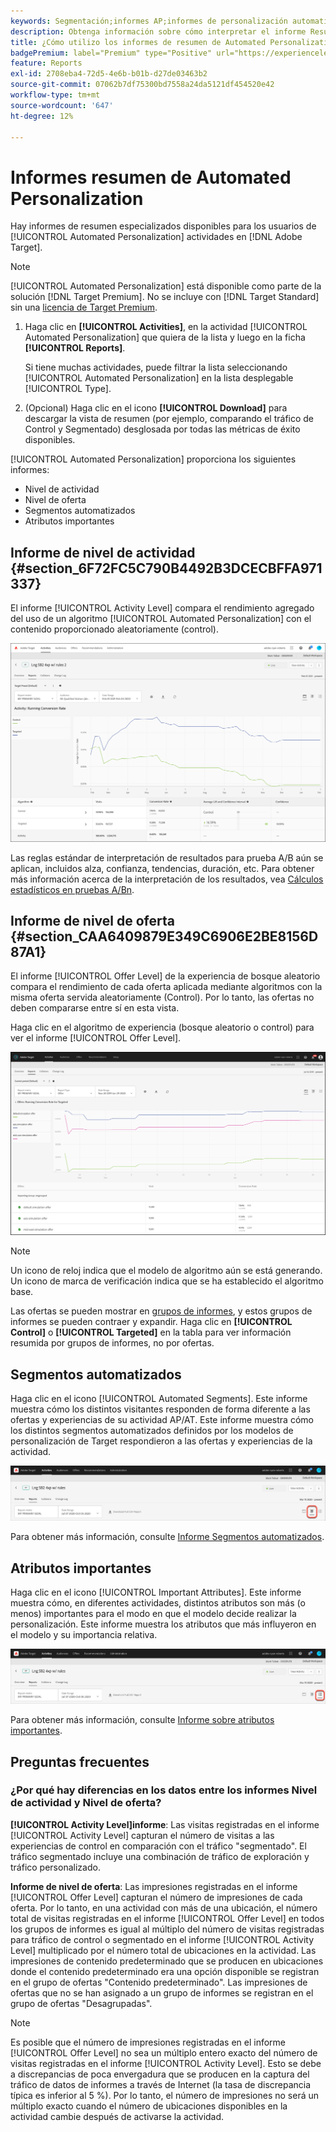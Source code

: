 ```yaml
---
keywords: Segmentación;informes AP;informes de personalización automatizada;informe de nivel de actividad;informe de nivel de oferta;informe de detalle de oferta;faq
description: Obtenga información sobre cómo interpretar el informe Resumen de Automated Personalization en Adobe Target. Puede cambiar a los informes Segmentos automatizados y Atributos importantes desde este informe.
title: ¿Cómo utilizo los informes de resumen de Automated Personalization?
badgePremium: label="Premium" type="Positive" url="https://experienceleague.adobe.com/docs/target/using/introduction/intro.html?lang=en#premium newtab=true" tooltip="Consulte qué se incluye en Target Premium."
feature: Reports
exl-id: 2708eba4-72d5-4e6b-b01b-d27de03463b2
source-git-commit: 07062b7df75300bd7558a24da5121df454520e42
workflow-type: tm+mt
source-wordcount: '647'
ht-degree: 12%

---
```


# Informes resumen de Automated Personalization

Hay informes de resumen especializados disponibles para los usuarios de [!UICONTROL Automated Personalization] actividades en [!DNL Adobe Target].

>[!NOTE]
>
>[!UICONTROL Automated Personalization] está disponible como parte de la solución [!DNL Target Premium]. No se incluye con [!DNL Target Standard] sin una [licencia de Target Premium](/help/main/c-intro/intro.md#premium).

1. Haga clic en **[!UICONTROL Activities]**, en la actividad [!UICONTROL Automated Personalization] que quiera de la lista y luego en la ficha **[!UICONTROL Reports]**.

   Si tiene muchas actividades, puede filtrar la lista seleccionando [!UICONTROL Automated Personalization] en la lista desplegable [!UICONTROL Type].

1. (Opcional) Haga clic en el icono **[!UICONTROL Download]** para descargar la vista de resumen (por ejemplo, comparando el tráfico de Control y Segmentado) desglosada por todas las métricas de éxito disponibles.

[!UICONTROL Automated Personalization] proporciona los siguientes informes:

* Nivel de actividad
* Nivel de oferta
* Segmentos automatizados
* Atributos importantes

## Informe de nivel de actividad {#section_6F72FC5C790B4492B3DCECBFFA971337}

El informe [!UICONTROL Activity Level] compara el rendimiento agregado del uso de un algoritmo [!UICONTROL Automated Personalization] con el contenido proporcionado aleatoriamente (control).

![Informe de nivel de actividad](/help/main/c-reports/assets/box_plot_ap.png)

Las reglas estándar de interpretación de resultados para prueba A/B aún se aplican, incluidos alza, confianza, tendencias, duración, etc. Para obtener más información acerca de la interpretación de los resultados, vea [Cálculos estadísticos en pruebas A/Bn](/help/main/c-reports/statistical-methodology/statistical-calculations.md).

## Informe de nivel de oferta {#section_CAA6409879E349C6906E2BE8156D87A1}

El informe [!UICONTROL Offer Level] de la experiencia de bosque aleatorio compara el rendimiento de cada oferta aplicada mediante algoritmos con la misma oferta servida aleatoriamente (Control). Por lo tanto, las ofertas no deben compararse entre sí en esta vista.

Haga clic en el algoritmo de experiencia (bosque aleatorio o control) para ver el informe [!UICONTROL Offer Level].

![Informe de nivel de oferta en Adobe Target](/help/main/c-reports/assets/ap_OfferLevelRpt.png)

>[!NOTE]
>
>Un icono de reloj indica que el modelo de algoritmo aún se está generando. Un icono de marca de verificación indica que se ha establecido el algoritmo base.

Las ofertas se pueden mostrar en [grupos de informes](/help/main/c-activities/t-automated-personalization/offer-reporting-groups-in-automated-personalization.md), y estos grupos de informes se pueden contraer y expandir. Haga clic en **[!UICONTROL Control]** o **[!UICONTROL Targeted]** en la tabla para ver información resumida por grupos de informes, no por ofertas.

## Segmentos automatizados

Haga clic en el icono [!UICONTROL Automated Segments]. Este informe muestra cómo los distintos visitantes responden de forma diferente a las ofertas y experiencias de su actividad AP/AT. Este informe muestra cómo los distintos segmentos automatizados definidos por los modelos de personalización de Target respondieron a las ofertas y experiencias de la actividad.

![Icono de segmentos automatizados](/help/main/c-reports/assets/icon-automated-sements-ap.png)

Para obtener más información, consulte [Informe Segmentos automatizados](/help/main/c-reports/c-personalization-insights-reports/automated-segments-report.md).

## Atributos importantes

Haga clic en el icono [!UICONTROL Important Attributes]. Este informe muestra cómo, en diferentes actividades, distintos atributos son más (o menos) importantes para el modo en que el modelo decide realizar la personalización. Este informe muestra los atributos que más influyeron en el modelo y su importancia relativa.

![Icono de atributos importantes](/help/main/c-reports/assets/icon-important-attributes-ap.png)

Para obtener más información, consulte [Informe sobre atributos importantes](/help/main/c-reports/c-personalization-insights-reports/important-attributes-report.md).

## Preguntas frecuentes

### ¿Por qué hay diferencias en los datos entre los informes Nivel de actividad y Nivel de oferta?

**[!UICONTROL Activity Level]informe**: Las visitas registradas en el informe [!UICONTROL Activity Level] capturan el número de visitas a las experiencias de control en comparación con el tráfico &quot;segmentado&quot;. El tráfico segmentado incluye una combinación de tráfico de exploración y tráfico personalizado.

**Informe de nivel de oferta**: Las impresiones registradas en el informe [!UICONTROL Offer Level] capturan el número de impresiones de cada oferta. Por lo tanto, en una actividad con más de una ubicación, el número total de visitas registradas en el informe [!UICONTROL Offer Level] en todos los grupos de informes es igual al múltiplo del número de visitas registradas para tráfico de control o segmentado en el informe [!UICONTROL Activity Level] multiplicado por el número total de ubicaciones en la actividad. Las impresiones de contenido predeterminado que se producen en ubicaciones donde el contenido predeterminado era una opción disponible se registran en el grupo de ofertas &quot;Contenido predeterminado&quot;. Las impresiones de ofertas que no se han asignado a un grupo de informes se registran en el grupo de ofertas &quot;Desagrupadas&quot;.

>[!NOTE]
>
>Es posible que el número de impresiones registradas en el informe [!UICONTROL Offer Level] no sea un múltiplo entero exacto del número de visitas registradas en el informe [!UICONTROL Activity Level]. Esto se debe a discrepancias de poca envergadura que se producen en la captura del tráfico de datos de informes a través de Internet (la tasa de discrepancia típica es inferior al 5 %). Por lo tanto, el número de impresiones no será un múltiplo exacto cuando el número de ubicaciones disponibles en la actividad cambie después de activarse la actividad.

